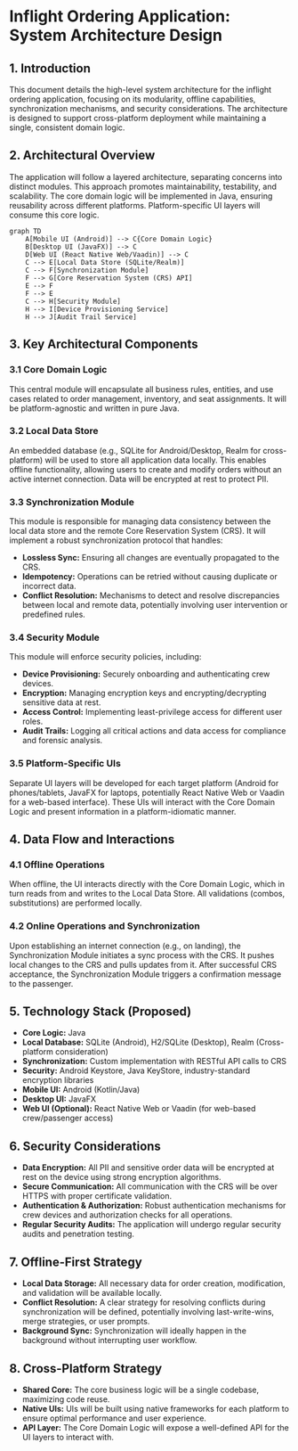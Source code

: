 # Inflight Ordering Application: System Architecture Design

## 1. Introduction
This document details the high-level system architecture for the inflight ordering application, focusing on its modularity, offline capabilities, synchronization mechanisms, and security considerations. The architecture is designed to support cross-platform deployment while maintaining a single, consistent domain logic.

## 2. Architectural Overview
The application will follow a layered architecture, separating concerns into distinct modules. This approach promotes maintainability, testability, and scalability. The core domain logic will be implemented in Java, ensuring reusability across different platforms. Platform-specific UI layers will consume this core logic.

```mermaid
graph TD
    A[Mobile UI (Android)] --> C{Core Domain Logic}
    B[Desktop UI (JavaFX)] --> C
    D[Web UI (React Native Web/Vaadin)] --> C
    C --> E[Local Data Store (SQLite/Realm)]
    C --> F[Synchronization Module]
    F --> G[Core Reservation System (CRS) API]
    E --> F
    F --> E
    C --> H[Security Module]
    H --> I[Device Provisioning Service]
    H --> J[Audit Trail Service]
```

## 3. Key Architectural Components

### 3.1 Core Domain Logic
This central module will encapsulate all business rules, entities, and use cases related to order management, inventory, and seat assignments. It will be platform-agnostic and written in pure Java.

### 3.2 Local Data Store
An embedded database (e.g., SQLite for Android/Desktop, Realm for cross-platform) will be used to store all application data locally. This enables offline functionality, allowing users to create and modify orders without an active internet connection. Data will be encrypted at rest to protect PII.

### 3.3 Synchronization Module
This module is responsible for managing data consistency between the local data store and the remote Core Reservation System (CRS). It will implement a robust synchronization protocol that handles: 
- **Lossless Sync:** Ensuring all changes are eventually propagated to the CRS.
- **Idempotency:** Operations can be retried without causing duplicate or incorrect data.
- **Conflict Resolution:** Mechanisms to detect and resolve discrepancies between local and remote data, potentially involving user intervention or predefined rules.

### 3.4 Security Module
This module will enforce security policies, including:
- **Device Provisioning:** Securely onboarding and authenticating crew devices.
- **Encryption:** Managing encryption keys and encrypting/decrypting sensitive data at rest.
- **Access Control:** Implementing least-privilege access for different user roles.
- **Audit Trails:** Logging all critical actions and data access for compliance and forensic analysis.

### 3.5 Platform-Specific UIs
Separate UI layers will be developed for each target platform (Android for phones/tablets, JavaFX for laptops, potentially React Native Web or Vaadin for a web-based interface). These UIs will interact with the Core Domain Logic and present information in a platform-idiomatic manner.

## 4. Data Flow and Interactions

### 4.1 Offline Operations
When offline, the UI interacts directly with the Core Domain Logic, which in turn reads from and writes to the Local Data Store. All validations (combos, substitutions) are performed locally.

### 4.2 Online Operations and Synchronization
Upon establishing an internet connection (e.g., on landing), the Synchronization Module initiates a sync process with the CRS. It pushes local changes to the CRS and pulls updates from it. After successful CRS acceptance, the Synchronization Module triggers a confirmation message to the passenger.

## 5. Technology Stack (Proposed)
- **Core Logic:** Java
- **Local Database:** SQLite (Android), H2/SQLite (Desktop), Realm (Cross-platform consideration)
- **Synchronization:** Custom implementation with RESTful API calls to CRS
- **Security:** Android Keystore, Java KeyStore, industry-standard encryption libraries
- **Mobile UI:** Android (Kotlin/Java)
- **Desktop UI:** JavaFX
- **Web UI (Optional):** React Native Web or Vaadin (for web-based crew/passenger access)

## 6. Security Considerations
- **Data Encryption:** All PII and sensitive order data will be encrypted at rest on the device using strong encryption algorithms.
- **Secure Communication:** All communication with the CRS will be over HTTPS with proper certificate validation.
- **Authentication & Authorization:** Robust authentication mechanisms for crew devices and authorization checks for all operations.
- **Regular Security Audits:** The application will undergo regular security audits and penetration testing.

## 7. Offline-First Strategy
- **Local Data Storage:** All necessary data for order creation, modification, and validation will be available locally.
- **Conflict Resolution:** A clear strategy for resolving conflicts during synchronization will be defined, potentially involving last-write-wins, merge strategies, or user prompts.
- **Background Sync:** Synchronization will ideally happen in the background without interrupting user workflow.

## 8. Cross-Platform Strategy
- **Shared Core:** The core business logic will be a single codebase, maximizing code reuse.
- **Native UIs:** UIs will be built using native frameworks for each platform to ensure optimal performance and user experience.
- **API Layer:** The Core Domain Logic will expose a well-defined API for the UI layers to interact with.


